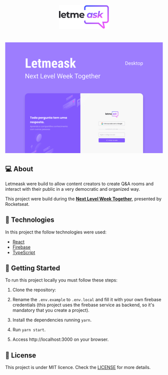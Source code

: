 
<p align="center">
  <img alt="letmeask" src=".github/logo.svg" width="160px">
</p>

<h1 align="center">
  <img alt="letmeask" src=".github/cover.svg">
</h1>

## 💻 About

Letmeask were build to allow content creators to create Q&A rooms and interact with their public in a very democratic and organized way. 

This project were build during the **[Next Level Week Together](https://nextlevelweek.com/)**, presented by Rocketseat.

## 🧪 Technologies

In this project the follow technologies were used:

- [React](https://reactjs.org)
- [Firebase](https://firebase.google.com/)
- [TypeScript](https://www.typescriptlang.org/)

## 🚀 Getting Started

To run this project locally you must follow these steps:

1. Clone the repository:

2. Rename the `.env.example` to `.env.local` and fill it with your own firebase credentials (this project uses the firebase service as backend, so it's mandatory that you create a project).

3. Install the dependencies running `yarn`.

4. Run `yarn start`.

5. Access http://localhost:3000 on your browser.

## 📝 License

This project is under MIT licence. Check the [LICENSE](LICENSE.md) for more details.
